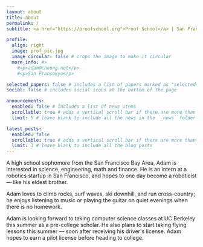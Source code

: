 ```yaml
---
layout: about
title: about
permalink: /
subtitle: <a href="https://proofschool.org">Proof School</a> | San Francisco, California | adam@cheong.net

profile:
  align: right
  image: prof_pic.jpg
  image_circular: false # crops the image to make it circular
  more_info: #>
    #<p>adam@cheong.net</p>
    #<p>San Fransokyo</p>

selected_papers: false # includes a list of papers marked as "selected={true}"
social: false # includes social icons at the bottom of the page

announcements:
  enabled: false # includes a list of news items
  scrollable: true # adds a vertical scroll bar if there are more than 3 news items
  limit: 5 # leave blank to include all the news in the `_news` folder

latest_posts:
  enabled: false
  scrollable: true # adds a vertical scroll bar if there are more than 3 new posts items
  limit: 3 # leave blank to include all the blog posts
---
```


A high school sophomore from the San Francisco Bay Area, Adam is interested in science, engineering, math and finance. He is an intern at a robotics startup in San Francisco, and hopes to one day become a roboticist — like his eldest brother.

Adam loves to climb rocks, surf waves, ski downhill, and run cross-country; he enjoys listening to music or playing the guitar on quiet evenings when there is no homework.

Adam is looking forward to taking computer science classes at UC Berkeley this summer as a pre-college scholar. He also plans to start taking flying lessons this summer — soon after receiving his driver's license. Adam hopes to earn a pilot license before heading to college.
